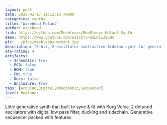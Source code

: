 ```yaml
---
layout: post
date: 2025-02-17 11:12:13 +0000
categories: synths
title: "Wirehead Mutant"
author: Wirehead
link: https://github.com/Meebleeps/MeeBleeps-Mutant-Synth
demo: https://www.youtube.com/watch?v=d2Lml1Z9uWc
pic: ../pics/meebleeps-mutant.jpg
description: "8-bit, 2-oscillator subtractive Arduino synth for generative techno in Volca form-factor"
ata-rating: 4
artifacts:
  - Schematic: true
  - PCB: false
  - BOM: true
  - FW: true
  - Docs: false
  - Enclosure: true
tags: [Arduino,Digital,Monophonic,Sequencer]
level: Beginner
---
```


Little generative synth that built to sync & fit with Korg Volca. 2 detuned oscillators with digital low pass filter, ducking and sidechain. Generative sequencer packed with features.